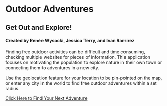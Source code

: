 <h1> Outdoor Adventures </h1>
<h2> Get Out and Explore! </h2>
<h4> Created by Renée Wysocki, Jessica Terry, and Ivan Ramirez </h4>

<p> Finding free outdoor activities can be difficult and time consuming, checking multiple websites for pieces of information. This application focuses on motivating the population to explore nature in their own town or connecting them to adventures in a new city. </p>

<p> Use the geolocation feature for your location to be pin-pointed on the map, or enter any city in the world to find free outdoor adventures within a set radius. </p> 

<a href="https://reneewysocki.github.io/outdoor-adventure/">Click Here to Find Your Next Adventure</a>
